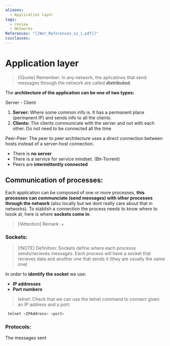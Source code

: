 ```yaml
---
aliases:
  - Application layer
tags:
  - review
  - Networks
References: "[[Net_References_s2_1.pdf]]"
cssclasses:
---
```

# Application layer

> [!Quote] Remember: 
> In any network, the aplicatinos that send messages through the network are called **distributed**. 

The **architecture of the application can be one of two types:**

Server - Client
1. **Server:** Where some common info is. It has a permanent place (permanent IP) and sends info to all the clients. 
2. **Clients:** The clients communicate with the server and not with each other. Do not need to be connected all the time

Peer-Peer: 
The peer to peer architecture uses a direct connection between hosts instead of a server-host connection. 
+ There is **no server**
+ There is a service for service mindset. (Bit-Torrent)
+ Peers are **intermittently connected**

## Communication of processes: 
Each application can be composed of one or more processes, **this processes can communciate (send messages) with other processes through the network** (also locally but we dont really care about that in networks). 
To stablish a connection the process needs to know where to loook at, here is where **sockets come in**. 


> [!Attention] Remark: 
> +  


### Sockets: 

> [!NOTE] Definition: 
> Sockets define where each processs sends/recieves messages. Each process will have a socket that recieves data and another one that sends it (they are usually the same one)
> 

In order to **identify the socket** we use: 
+ **IP addresses**
+ **Port numbers**
> telnet: Check that we can use the telnet command to connect given an IP address and a port: 

```bash
 telnet <IPAddress> <port>
 ```

### Protocols: 
The messages sent 


